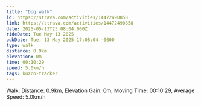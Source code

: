 ```yaml
---
title: "Dog walk"
id: https://strava.com/activities/14472490858
link: https://strava.com/activities/14472490858
date: 2025-05-13T23:08:04.000Z
rideDate: Tue May 13 2025
pubDate: Tue, 13 May 2025 17:08:04 -0600
type: walk
distance: 0.9km
elevation: 0m
time: 00:10:29
speed: 5.0km/h
tags: kuzco-tracker
---
```

Walk: Distance: 0.9km, Elevation Gain: 0m, Moving Time: 00:10:29, Average Speed: 5.0km/h